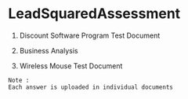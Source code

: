 # LeadSquaredAssessment

1. Discount Software Program Test Document

2. Business Analysis

3. Wireless Mouse Test Document

```
Note :
Each answer is uploaded in individual documents
```
